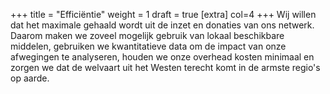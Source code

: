 +++
title = "Efficiëntie"
weight = 1
draft = true
[extra]
col=4
+++
Wij willen dat het maximale gehaald wordt uit de inzet en donaties van ons netwerk. Daarom maken we zoveel mogelijk gebruik van lokaal beschikbare middelen, gebruiken we kwantitatieve data om de impact van onze afwegingen te analyseren, houden we onze overhead kosten minimaal en zorgen we dat de welvaart uit het Westen terecht komt in de armste regio's op aarde.

